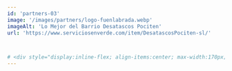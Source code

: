 ```yaml
---
id: 'partners-03'
image: '/images/partners/logo-fuenlabrada.webp'
imageAlt: 'Lo Mejor del Barrio Desatascos Pociten'
url: 'https://www.serviciosenverde.com/item/DesatascosPociten-sl/'



# <div style="display:inline-flex; align-items:center; max-width:170px; height:40px; background-color:#CEE9FF; border:2px #9DCFFF solid; border-radius:4px; overflow:hidden;"><img src="https://i.espainfo.com/config_espainfo_www/boton.svg" width="34" height="34" /><div style="padding:0px 6px 0px 4px;font-family:Roboto,Arial,Helvetica,sans-serif; font-size:13px; color:#1E4F81;">estamos en<br><a href="https://www.espainfo.com/" rel="nofollow" style="color:#1E4F81; text-decoration:none;"><strong>EspaInfo</strong>.com</a></div></div>
---
```



